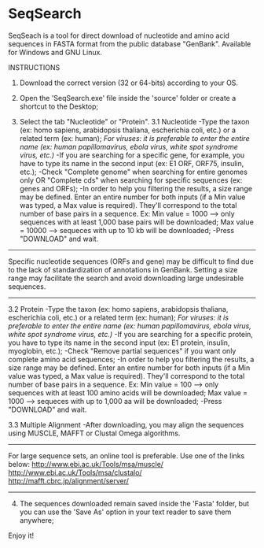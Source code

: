 # SeqSearch

SeqSeach is a tool for direct download of nucleotide and amino acid sequences in FASTA format from the public database "GenBank".
Available for Windows and GNU Linux.


INSTRUCTIONS

1. Download the correct version (32 or 64-bits) according to your OS.


2. Open the 'SeqSearch.exe' file inside the 'source' folder or create a shortcut to the Desktop;


3. Select the tab "Nucleotide" or "Protein". 
3.1 Nucleotide
-Type the taxon (ex: homo sapiens, arabidopsis thaliana, escherichia coli, etc.) or a related term (ex: human);
*For viruses: it is preferable to enter the entire name (ex: human papillomavirus, ebola virus, white spot syndrome virus, etc.)*
-If you are searching for a specific gene, for example, you have to type its name in the second input (ex: E1 ORF, ORF75, insulin, etc.);
-Check "Complete genome" when searching for entire genomes only OR "Complete cds" when searching for specific sequences (ex: genes and ORFs);
-In order to help you filtering the results, a size range may be defined. Enter an entire number for both inputs (if a Min value was typed, a Max value is required). They'll correspond to the total number of base pairs in a sequence.
Ex: Min value = 1000 --> only sequences with at least 1,000 base pairs will be downloaded;
    Max value = 10000 --> sequeces with up to 10 kb will be downloaded;
-Press "DOWNLOAD" and wait.

**************************************************************************************************************************************
Specific nucleotide sequences (ORFs and gene) may be difficult to find due to the lack of standardization of annotations in GenBank.
Setting a size range may facilitate the search and avoid downloading large undesirable sequences.
**************************************************************************************************************************************

3.2 Protein
-Type the taxon (ex: homo sapiens, arabidopsis thaliana, escherichia coli, etc.) or a related term (ex: human);
*For viruses: it is preferable to enter the entire name (ex: human papillomavirus, ebola virus, white spot syndrome virus, etc.)*
-If you are searching for a specific protein, you have to type its name in the second input (ex: E1 protein, insulin, myoglobin, etc.);
-Check "Remove partial sequences" if you want only complete amino acid sequences;
-In order to help you filtering the results, a size range may be defined. Enter an entire number for both inputs (if a Min value was typed, a Max value is required). They'll correspond to the total number of base pairs in a sequence.
Ex: Min value = 100 --> only sequences with at least 100 amino acids will be downloaded;
    Max value = 1000 --> sequeces with up to 1,000 aa will be downloaded;
-Press "DOWNLOAD" and wait.

3.3 Multiple Alignment
-After downloading, you may align the sequences using MUSCLE, MAFFT or Clustal Omega algorithms. 

************************************************************************************
For large sequence sets, an online tool is preferable. Use one of the links below:
http://www.ebi.ac.uk/Tools/msa/muscle/
http://www.ebi.ac.uk/Tools/msa/clustalo/
http://mafft.cbrc.jp/alignment/server/
************************************************************************************

4. The sequences downloaded remain saved inside the 'Fasta' folder, 
   but you can use the 'Save As' option in your text reader to save them anywhere;


Enjoy it!

